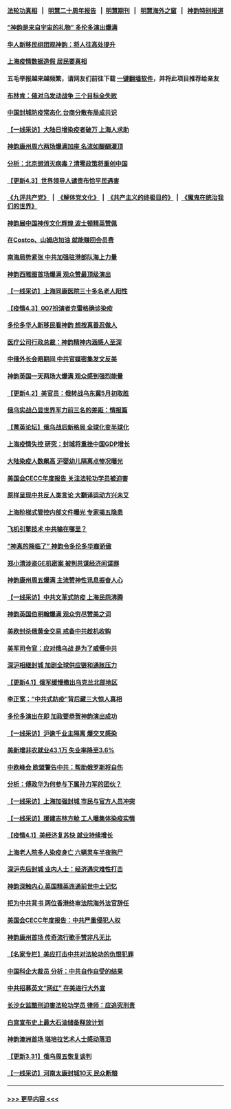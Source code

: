 #### [法轮功真相](https://github.com/gfw-breaker/truth/blob/master/README.md?t=0) &nbsp;&nbsp;|&nbsp;&nbsp; [明慧二十周年报告](https://github.com/gfw-breaker/mh-reports/blob/master/README.md?t=0) &nbsp;&nbsp;|&nbsp;&nbsp;[明慧期刊](https://github.com/gfw-breaker/mh-qikan) &nbsp;&nbsp;|&nbsp;&nbsp; [明慧海外之窗](https://github.com/gfw-breaker/mh-news/blob/master/README.md?t=0) &nbsp;&nbsp;|&nbsp;&nbsp; [神韵特别报道](https://github.com/gfw-breaker/mh-news/blob/master/shenyun.md?t=0)
#### [“神韵是来自宇宙的礼物” 多伦多演出爆满](../pages/nf4514/n13693782.md?t=04041303) 
#### [华人新移民组团观神韵：将人往高处提升](../pages/nf4514/n13693455.md?t=04041303) 
#### [上海疫情数据造假 居民要真相](../pages/nf4514/n13693096.md?t=04041303) 
#### 五毛举报越来越频繁，请网友们前往下载 [一键翻墙软件](https://github.com/gfw-breaker/ssr-accounts)，并将此项目推荐给亲友
#### [布林肯：俄对乌发动战争 三个目标全失败](../pages/nf4514/n13693164.md?t=04041303) 
#### [中国封城防疫常态化 台商分散布局成共识](../pages/nf4514/n13692735.md?t=04041303) 
#### [【一线采访】大陆日增染疫者破万 上海人求助](../pages/nf4514/n13692063.md?t=04041303) 
#### [神韵康州周六两场爆满加座 名流如醍醐灌顶](../pages/nf4514/n13692269.md?t=04041303) 
#### [分析：北京想消灭病毒？清零政策将重创中国](../pages/nf4514/n13691378.md?t=04041303) 
#### [【更新4.3】世界领导人谴责布恰平民遇害](../pages/nf4514/n13691448.md?t=04041303) 
#### [《九评共产党》](https://github.com/begood0513/9ping.md/blob/master/README.md) &nbsp;|&nbsp; [《解体党文化》](../../../../jtdwh.md/blob/master/README.md)  &nbsp;|&nbsp; [《共产主义的终极目的》](../../../../gczydzjmd.md/blob/master/README.md) &nbsp;|&nbsp; [《魔鬼在统治我们的世界》](../../../../mgztzwmdsj.md/blob/master/README.md) 
#### [神韵展中国神传文化辉煌 波士顿精英赞佩](../pages/nf4514/n13692637.md?t=04041303) 
#### [在Costco、山姆店加油 就能赚回会员费](../pages/nf4514/n13684512.md?t=04041303) 
#### [南海局势紧张 中共加强驻港部队海上力量](../pages/nf4514/n13692721.md?t=04041303) 
#### [神韵西雅图首场爆满 观众赞最顶级演出](../pages/nf4514/n13692707.md?t=04041303) 
#### [【一线采访】上海同康医院三十多名老人阳性](../pages/nf4514/n13692575.md?t=04041303) 
#### [【疫情4.3】007扮演者克雷格确诊染疫](../pages/nf4514/n13692219.md?t=04041303) 
#### [多伦多华人新移民看神韵 想按真善忍做人](../pages/nf4514/n13692148.md?t=04041303) 
#### [医疗公司行政总裁：神韵精神内涵感人至深](../pages/nf4514/n13692304.md?t=04041303) 
#### [中俄外长会晤期间 中共官媒密集发文反美](../pages/nf4514/n13692080.md?t=04041303) 
#### [神韵英国一天两场大爆满 观众感到强烈能量](../pages/nf4514/n13692071.md?t=04041303) 
#### [【更新4.2】美官员：俄转战乌东冀5月初取胜](../pages/nf4514/n13690935.md?t=04041303) 
#### [俄乌实战凸显世界军力前三名的差距：情报篇](../pages/nf4514/n13691471.md?t=04041303) 
#### [【菁英论坛】俄乌战后新格局 全球化变半球化](../pages/nf4514/n13691014.md?t=04041303) 
#### [上海疫情失控 研究：封城将重挫中国GDP增长](../pages/nf4514/n13691515.md?t=04041303) 
#### [大陆染疫人数飙高 沪婴幼儿隔离点惨况曝光](../pages/nf4514/n13690387.md?t=04041303) 
#### [美国会CECC年度报告 关注法轮功学员被迫害](../pages/nf4514/n13691316.md?t=04041303) 
#### [原样呈现中共反人类言论 大翻译运动方兴未艾](../pages/nf4514/n13691246.md?t=04041303) 
#### [上海阶梯式管控内部文件曝光 专家揭五隐患](../pages/nf4514/n13691030.md?t=04041303) 
#### [飞机引擎技术 中共输在哪里？](../pages/nf4514/n13690281.md?t=04041303) 
#### [“神真的降临了” 神韵令多伦多华裔骄傲](../pages/nf4514/n13690583.md?t=04041303) 
#### [郑小清涉盗GE机密案 被判共谋经济间谍罪](../pages/nf4514/n13690284.md?t=04041303) 
#### [神韵康州周五爆满 主流赞神性讯息振奋人心](../pages/nf4514/n13690613.md?t=04041303) 
#### [【一线采访】中共文革式防疫 上海民怨沸腾](../pages/nf4514/n13690233.md?t=04041303) 
#### [神韵英国伯明翰爆满 观众穷尽赞美之词](../pages/nf4514/n13690493.md?t=04041303) 
#### [美欧封杀俄黄金交易 戒备中共趁机收购](../pages/nf4514/n13690297.md?t=04041303) 
#### [美军司令官：应对俄乌战 是为了威慑中共](../pages/nf4514/n13690165.md?t=04041303) 
#### [深沪相继封城 加剧全球供应链和通胀压力](../pages/nf4514/n13690199.md?t=04041303) 
#### [【更新4.1】俄军缓慢撤出乌克兰北部地区](../pages/nf4514/n13688930.md?t=04041303) 
#### [李正宽：“中共式防疫”背后藏三大惊人真相](../pages/nf4514/n13689710.md?t=04041303) 
#### [多伦多演出在即 加政要恭贺神韵演出成功](../pages/nf4514/n13689572.md?t=04041303) 
#### [【一线采访】沪逾千业主隔离 爆交叉感染](../pages/nf4514/n13688846.md?t=04041303) 
#### [美新增非农就业43.1万 失业率降至3.6%](../pages/nf4514/n13689262.md?t=04041303) 
#### [中欧峰会 欧盟警告中共：帮助俄罗斯将自伤](../pages/nf4514/n13688810.md?t=04041303) 
#### [分析：傅政华为何参与下属孙力军的团伙？](../pages/nf4514/n13688553.md?t=04041303) 
#### [【一线采访】上海加强封城 市民与官方人员冲突](../pages/nf4514/n13687989.md?t=04041303) 
#### [【一线采访】援建吉林方舱 工人曝集体染疫实情](../pages/nf4514/n13688306.md?t=04041303) 
#### [【疫情4.1】美经济复苏快 就业持续增长](../pages/nf4514/n13688194.md?t=04041303) 
#### [上海老人院多人染疫身亡 六辆灵车半夜拖尸](../pages/nf4514/n13687060.md?t=04041303) 
#### [深沪先后封城 业内人士：经济遇灾难性打击](../pages/nf4514/n13687737.md?t=04041303) 
#### [神韵深触内心 英国精英连通前世中土记忆](../pages/nf4514/n13688230.md?t=04041303) 
#### [拒为中共背书 两位香港终审法院海外法官辞任](../pages/nf4514/n13688240.md?t=04041303) 
#### [美国会CECC年度报告：中共严重侵犯人权](../pages/nf4514/n13687784.md?t=04041303) 
#### [神韵康州首场 传奇流行歌手赞非凡无比](../pages/nf4514/n13687854.md?t=04041303) 
#### [【名家专栏】美应打击中共对法轮功的仇恨犯罪](../pages/nf4514/n13683636.md?t=04041303) 
#### [中国科企大裁员 分析：中共自作自受的结果](../pages/nf4514/n13687089.md?t=04041303) 
#### [中共招募英文“网红” 在美进行大外宣](../pages/nf4514/n13686907.md?t=04041303) 
#### [长沙女监酷刑迫害法轮功学员 律师：应追究刑责](../pages/nf4514/n13684077.md?t=04041303) 
#### [白宫宣布史上最大石油储备释放计划](../pages/nf4514/n13686959.md?t=04041303) 
#### [神韵澳洲首场 堪培拉艺术人士感动落泪](../pages/nf4514/n13687066.md?t=04041303) 
#### [【更新3.31】俄乌周五恢复谈判](../pages/nf4514/n13686004.md?t=04041303) 
#### [【一线采访】河南太康封城10天 民众断粮](../pages/nf4514/n13686135.md?t=04041303) 

----
#### [ >>> 更早内容 <<< ](../indexes/nf4514-earlier.md)
